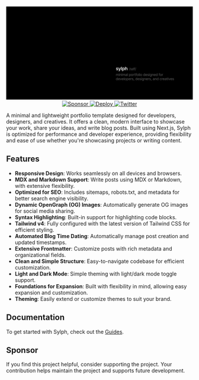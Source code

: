<p align="center">
    <img src=".github/assets/readme.png">
    <a href="https://github.com/sponsors/raphaelsalaja">
        <picture>
            <img src="https://github.com/user-attachments/assets/e9754454-5f51-4166-8194-0f3ba1db82dc" alt="Sponsor" height="30">
        </picture>
    </a>
    <a href="https://vercel.com/new/clone?repository-url=https%3A%2F%2Fgithub.com%2Fraphaelsalaja%2Fsylph">
       <picture>
           <img src="https://github.com/user-attachments/assets/7ea626bf-b827-4995-b0d0-6eea0c0ba2d5" alt="Deploy" height="30">
       </picture>
    </a>
    <a href="https://x.com/raphaelsalaja">
        <picture>
            <img src="https://github.com/user-attachments/assets/8d599ebf-b73e-4c05-8297-867b5846b7c4" alt="Twitter" height="30">
        </picture>
    </a>
</p>

A minimal and lightweight portfolio template designed for developers, designers, and creatives. It offers a clean, modern interface to showcase your work, share your ideas, and write blog posts.
Built using Next.js, Sylph is optimized for performance and developer experience, providing flexibility and ease of use whether you're showcasing projects or writing content.

## Features

- **Responsive Design**: Works seamlessly on all devices and browsers.
- **MDX and Markdown Support**: Write posts using MDX or Markdown, with extensive flexibility.
- **Optimized for SEO**: Includes sitemaps, robots.txt, and metadata for better search engine visibility.
- **Dynamic OpenGraph (OG) Images**: Automatically generate OG images for social media sharing.
- **Syntax Highlighting**: Built-in support for highlighting code blocks.
- **Tailwind v4**: Fully configured with the latest version of Tailwind CSS for efficient styling.
- **Automated Blog Time Dating**: Automatically manage post creation and updated timestamps.
- **Extensive Frontmatter**: Customize posts with rich metadata and organizational fields.
- **Clean and Simple Structure**: Easy-to-navigate codebase for efficient customization.
- **Light and Dark Mode**: Simple theming with light/dark mode toggle support.
- **Foundations for Expansion**: Built with flexibility in mind, allowing easy expansion and customization.
- **Theming**: Easily extend or customize themes to suit your brand.

## Documentation

To get started with Sylph, check out the [Guides](https://next-sylph-portfolio.vercel.app/guides).

## Sponsor

If you find this project helpful, consider supporting the project. Your contribution helps maintain the project and supports future development.
